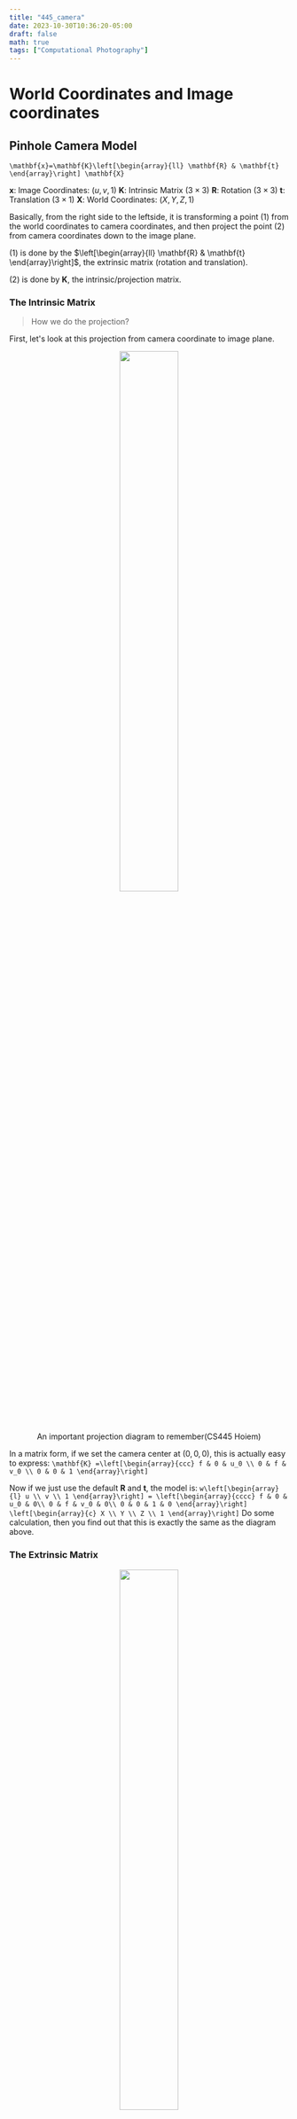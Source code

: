 ```yaml
---
title: "445_camera"
date: 2023-10-30T10:36:20-05:00
draft: false
math: true
tags: ["Computational Photography"]
---
```


# World Coordinates and Image coordinates

## Pinhole Camera Model

`
\mathbf{x}=\mathbf{K}\left[\begin{array}{ll}
\mathbf{R} & \mathbf{t}
\end{array}\right] \mathbf{X}
`

**x**: Image Coordinates: $(u, v, 1)$
**K**: Intrinsic Matrix $(3 \times 3)$
**R**: Rotation $(3 \times 3)$
**t**: Translation $(3 \times 1)$
**X**: World Coordinates: $(X, Y, Z, 1)$

Basically, from the right side to the leftside, it is transforming a point (1) from the world coordinates to camera coordinates, and then project the point (2) from camera coordinates down to the image plane. 

(1) is done by the $\left[\begin{array}{ll}
\mathbf{R} & \mathbf{t}
\end{array}\right]$, the extrinsic matrix (rotation and translation).

(2) is done by **K**, the intrinsic/projection matrix.



### The Intrinsic Matrix

> How we do the projection?

First, let's look at this projection from camera coordinate to image plane.

<center>
  <figure>
    <img src=" https://raw.githubusercontent.com/helloboyxxx/images-for-notes/master/uPic/image-20231011201407570.png " style="width:50%;" />
    <figcaption> An important projection diagram to remember(CS445 Hoiem) </figcaption>
  </figure>
</center>


In a matrix form, if we set the camera center at $(0, 0, 0)$, this is actually easy to express:
`
\mathbf{K} =\left[\begin{array}{ccc}
f & 0 & u_0 \\
0 & f & v_0 \\
0 & 0 & 1
\end{array}\right]
`

Now if we just use the default **R** and **t**, the model is:
`
w\left[\begin{array}{l}
u \\
v \\
1
\end{array}\right]
= \left[\begin{array}{cccc}
f & 0 & u_0 & 0\\
0 & f & v_0 & 0\\
0 & 0 & 1 & 0
\end{array}\right]
\left[\begin{array}{c}
X \\
Y \\
Z \\
1
\end{array}\right]
`
Do some calculation, then you find out that this is exactly the same as the diagram above.



### The Extrinsic Matrix

<center>
  <figure>
    <img src=" https://raw.githubusercontent.com/helloboyxxx/images-for-notes/master/uPic/p4JhUy.png " style="width:50%;" />
    <figcaption>  </figcaption>
  </figure>
</center>

`
\left[\begin{array}{ll}
\mathbf{R} & \mathbf{t}
\end{array}\right]
=
\left[\begin{array}{cccc}
r_{11} & r_{12} & r_{13} & t_x \\
r_{21} & r_{22} & r_{23} & t_y \\
r_{31} & r_{32} & r_{33} & t_z
\end{array}\right]
`

The **R** here is the rotation matrix for 3D coordinate. World coordinate $\xrightarrow{\text{rotate to }}$ Camera coordinate direction. This **R** is also orthonormal. 

The **t** here traslates the world origin to the camera center. 

If we know that position $(x, y, z)$ of the camera in the world coordinate, we can also set up this simple equation for calculating **R** and **t**.
`
X_c & =\left[\begin{array}{ll}
R & t
\end{array}\right]\left[\begin{array}{c}
X_w \\
1
\end{array}\right]=RX_w+t=0 \\
`




### The Complete Model

`
\mathbf{x}=\mathbf{K}\left[\begin{array}{ll}
\mathbf{R} & \mathbf{t}
\end{array}\right] \mathbf{X} \Rightarrow 
w\left[\begin{array}{l}
u \\
v \\
1
\end{array}\right]
=\left[\begin{array}{ccc}
f & 0 & u_0 \\
0 &  f & v_0 \\
0 & 0 & 1
\end{array}\right]
\left[\begin{array}{cccc}
r_{11} & r_{12} & r_{13} & t_x \\
r_{21} & r_{22} & r_{23} & t_y \\
r_{31} & r_{32} & r_{33} & t_z
\end{array}\right]
\left[\begin{array}{c}
X \\
Y \\
Z \\
1
\end{array}\right]
`



---

<span style="color:#04c2b2">Exercise</span> Take home question 1:

Suppose the camera axis is in the direction of $(x=0, y=0, z=1)$ in its own coordinate system. What is the camera axis in world coordinates given the extrinsic parameters $R, t$ ?


<span style="color:#ff6759">Solution</span>

Note that this is not asking the projection on 2D image, but it is asking: after the rotation what is the direction of this camera? 

Let $X_c$ denote the direction of this camera in its own coordinate.
So $X_c=\left[\begin{array}{l}0 \\ 0 \\ 1\end{array}\right]$
Let $X_w$ denote the direction of this camera in world coordinate.
So $\quad X_w=\left[\begin{array}{l}x_w \\ y_w \\ z_w\end{array}\right]$
We have equation:
`
\begin{aligned}
X_c & =\left[
\begin{array}{ll}
R & t
\end{array}
\right]
\left[
\begin{array}{c}
X_w \\
1
\end{array}
\right] \\

X_c & =R X_w+t \\
R X_w & =X_c-t \\
X_w & =R^{-1}\left(X_c-t\right) \\
& =R^{-1} X_c-R^{-1} t\\
& =R^{T} X_c-R^{T} t \quad \text { as } R^{-1}=R^{T} \\
\end{aligned}
`
When we consider just the direction, translation doesn't matter. So:
$$
X_w=R^T X_c
$$


<span style="color:#04c2b2">Exercise</span> Take home question 2: 

Suppose a camera at height $y=h,(x=0, z=0)$ observes a point at $(u, v)$ known to be on the ground $(y=0)$. Assume $R$ is identity. What is the 3D position of the point in terms of $f, u_0, v_0$ ?

**Solution:**

The camera is at $(x, y, z) = (0, h, 0)$. And since we know that the rotation matrix **R** is an identity matrix, we can set up an equation to solve for **t**: 
`
\begin{align*}

X_{cc} & =\left[\begin{array}{ll}
I & t
\end{array}\right]\left[\begin{array}{c}
X_{cw} \\
1
\end{array}\right]=X_{cw}+t=0 \\
\Rightarrow t & =-X_{cw}
= 
\left[
\begin{array}{c}
0\\
-h\\
0\\
\end{array}
\right]

\end{align*}
`
Where $X_{cc}$ stands for the position of camera at camera coordinate. $X_{cw}$ stands for the position of camera at world coordinate.

Then, we know that in the camera coordinate, the point is observed at $(u, v)$. This fills in the left side of the Pinhole Camera Model.

We want to solve for the position $X_{pw}$ of the point in the world coordinate. We also know that this point is on the ground, so its $y$ value is 0. As we have all the information we want, writing out the formula of the Pinhole Camera Model and we should be able to solve the problem: 
`
w\left[\begin{array}{l}
u \\
v \\
1
\end{array}\right]=\left[\begin{array}{lll}
f & 0 & u_0 \\
0 & f & v_0 \\
0 & 0 & 1
\end{array}\right]\left[\begin{array}{cccc}
1 & 0 & 0 & 0 \\
0 & 1 & 0 & -h \\
0 & 0 & 1 & 0
\end{array}\right]\left[\begin{array}{c}
x_{p m} \\
0_{p m} \\
z_{p m} \\
1
\end{array}\right]
`



### Reference

CS445 Derek Hoiem: https://courses.engr.illinois.edu/cs445/fa2023/

